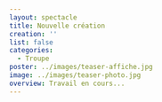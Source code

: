 ```yaml
---
layout: spectacle
title: Nouvelle création
creation: ''
list: false
categories:
  - Troupe
poster: ../images/teaser-affiche.jpg
image: ../images/teaser-photo.jpg
overview: Travail en cours...
---
```

